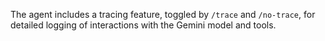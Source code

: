The agent includes a tracing feature, toggled by `/trace` and `/no-trace`, for detailed logging of interactions with the Gemini model and tools.